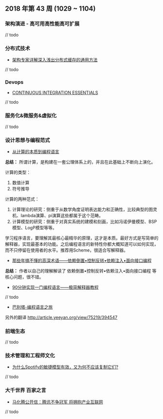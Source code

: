 
## 2018 年第 43 周 (1029 ~ 1104)

### 架构演进 - 高可用高性能高可扩展

// todo

### 分布式技术

- [架构专家详解深入浅出分布式缓存的通用方法](https://mp.weixin.qq.com/s/DNraZpi_00MeDw7fTjgJlQ)

// todo

### Devops

- [CONTINUOUS INTEGRATION ESSENTIALS](https://codeship.com/continuous-integration-essentials)

// todo

### 服务化&微服务&虚拟化


// todo

### 设计思想与编程范式

- [从计算的本质到编程语言](https://blog.csdn.net/thisinnocence/article/details/24742917)

**总结：** 所谓计算，是构建在一套公理体系上的，并且在此基础上不断向上演化。

计算的类型：
1. 数值计算
2. 符号推导

计算的两种范式：
1. 计算理论的研究：侧重于从数学角度证明表达能力和正确性，比较典型的图灵机、lambda演算、pi演算这些都属于这个范畴。
2. 计算模型的研究：侧重于对真实系统的建模和刻画，比如冯诺伊曼模型、BSP模型、LogP模型等等。

学习程序语言，要理解其最核心最精华的原理，这才是本质。最好方式是写简单的解释器，实现最基本的功能。之后编程语言的新特性你都大概知道可以如何实现，而不只停留在使用者的水平。推荐用Scheme，很适合写解释器。

- [那些年搞不懂的高深术语——依赖倒置•控制反转•依赖注入•面向接口编程](http://www.cnblogs.com/aoyeyuyan/p/5495219.html)

**总结：** 作者以自己的理解解读了 依赖倒置•控制反转•依赖注入•面向接口编程 等核心问题，很不错。

- [90分钟实现一门编程语言——极简解释器教程](http://www.cnblogs.com/figure9/p/3620079.html)

// todo

- [巴别塔-编程语言之旅](https://code.google.com/archive/p/windows-config/wikis/TourDeBabel.wiki)

另外的翻译 http://article.yeeyan.org/view/75219/394547


### 前端生态

// todo

### 技术管理和工程师文化

- [为什么Spotify的敏捷模型有效，又为何不应该复制它们?](https://mp.weixin.qq.com/s/6zdGvYt3V27mqfgxo_b1zg)

// todo

### 大千世界 百家之言

- [马化腾公开信：腾讯不争冠军 将拥抱产业互联网](https://wallstreetcn.com/articles/3430127)

// todo
